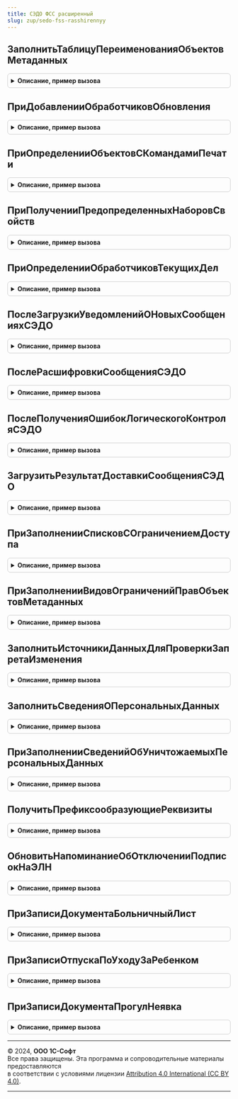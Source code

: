 ```yaml
---
title: СЭДО ФСС расширенный
slug: zup/sedo-fss-rasshirennyy
---
```



## ЗаполнитьТаблицуПереименованияОбъектовМетаданных
<details style="margin: 1em 0; padding: 0.5em; border: 1px solid #ccc; border-radius: 6px;">

<summary style="font-weight: bold; cursor: pointer;">Описание, пример вызова</summary>

```bsl

// См. ОбщегоНазначенияПереопределяемый.ЗаполнитьТаблицуПереименованияОбъектовМетаданных.
Процедура ЗаполнитьТаблицуПереименованияОбъектовМетаданных(Итог) Экспорт
```

Пример вызова
```bsl
СЭДОФССРасширенный.ЗаполнитьТаблицуПереименованияОбъектовМетаданных(Итог) 
```
</details>

## ПриДобавленииОбработчиковОбновления
<details style="margin: 1em 0; padding: 0.5em; border: 1px solid #ccc; border-radius: 6px;">

<summary style="font-weight: bold; cursor: pointer;">Описание, пример вызова</summary>

```bsl

// См. ОбновлениеИнформационнойБазыБСП.ПриДобавленииОбработчиковОбновления.
Процедура ПриДобавленииОбработчиковОбновления(Обработчики) Экспорт
```

Пример вызова
```bsl
СЭДОФССРасширенный.ПриДобавленииОбработчиковОбновления(Обработчики) 
```
</details>

## ПриОпределенииОбъектовСКомандамиПечати
<details style="margin: 1em 0; padding: 0.5em; border: 1px solid #ccc; border-radius: 6px;">

<summary style="font-weight: bold; cursor: pointer;">Описание, пример вызова</summary>

```bsl

// Определяет объекты, в которых есть процедура ДобавитьКомандыПечати().
// Подробнее см. УправлениеПечатьюПереопределяемый.
//
// Параметры:
//  СписокОбъектов - Массив - список менеджеров объектов.
//
Процедура ПриОпределенииОбъектовСКомандамиПечати(СписокОбъектов) Экспорт
```

Пример вызова
```bsl
СЭДОФССРасширенный.ПриОпределенииОбъектовСКомандамиПечати(СписокОбъектов) 
```
</details>

## ПриПолученииПредопределенныхНаборовСвойств
<details style="margin: 1em 0; padding: 0.5em; border: 1px solid #ccc; border-radius: 6px;">

<summary style="font-weight: bold; cursor: pointer;">Описание, пример вызова</summary>

```bsl

// См. УправлениеСвойствамиПереопределяемый.ПриПолученииПредопределенныхНаборовСвойств.
Процедура ПриПолученииПредопределенныхНаборовСвойств(Наборы) Экспорт
```

Пример вызова
```bsl
СЭДОФССРасширенный.ПриПолученииПредопределенныхНаборовСвойств(Наборы) 
```
</details>

## ПриОпределенииОбработчиковТекущихДел
<details style="margin: 1em 0; padding: 0.5em; border: 1px solid #ccc; border-radius: 6px;">

<summary style="font-weight: bold; cursor: pointer;">Описание, пример вызова</summary>

```bsl

// См. ТекущиеДелаПереопределяемый.ПриОпределенииОбработчиковТекущихДел.
Процедура ПриОпределенииОбработчиковТекущихДел(Обработчики) Экспорт
```

Пример вызова
```bsl
СЭДОФССРасширенный.ПриОпределенииОбработчиковТекущихДел(Обработчики) 
```
</details>

## ПослеЗагрузкиУведомленийОНовыхСообщенияхСЭДО
<details style="margin: 1em 0; padding: 0.5em; border: 1px solid #ccc; border-radius: 6px;">

<summary style="font-weight: bold; cursor: pointer;">Описание, пример вызова</summary>

```bsl

// См. ЭлектронныйДокументооборотСФССПереопределяемый.ПослеЗагрузкиУведомленийОНовыхСообщенияхСЭДО.
Процедура ПослеЗагрузкиУведомленийОНовыхСообщенияхСЭДО(Страхователь, Уведомления, ОбработанныеУведомления) Экспорт
```

Пример вызова
```bsl
СЭДОФССРасширенный.ПослеЗагрузкиУведомленийОНовыхСообщенияхСЭДО(Страхователь, Уведомления, ОбработанныеУведомления) 
```
</details>

## ПослеРасшифровкиСообщенияСЭДО
<details style="margin: 1em 0; padding: 0.5em; border: 1px solid #ccc; border-radius: 6px;">

<summary style="font-weight: bold; cursor: pointer;">Описание, пример вызова</summary>

```bsl

// См. ЭлектронныйДокументооборотСФССПереопределяемый.ПослеРасшифровкиСообщенияСЭДО.
Процедура ПослеРасшифровкиСообщенияСЭДО(Страхователь, Сообщение, Результат, Кэш) Экспорт
```

Пример вызова
```bsl
СЭДОФССРасширенный.ПослеРасшифровкиСообщенияСЭДО(Страхователь, Сообщение, Результат, Кэш) 
```
</details>

## ПослеПолученияОшибокЛогическогоКонтроляСЭДО
<details style="margin: 1em 0; padding: 0.5em; border: 1px solid #ccc; border-radius: 6px;">

<summary style="font-weight: bold; cursor: pointer;">Описание, пример вызова</summary>

```bsl

// См. ЭлектронныйДокументооборотСФССПереопределяемый.ПослеПолученияОшибокЛогическогоКонтроляСЭДО.
Процедура ПослеПолученияОшибокЛогическогоКонтроляСЭДО(Страхователь, ИсходноеСообщение, ТекстОшибки, Результат) Экспорт
```

Пример вызова
```bsl
СЭДОФССРасширенный.ПослеПолученияОшибокЛогическогоКонтроляСЭДО(Страхователь, ИсходноеСообщение, ТекстОшибки, Результат) 
```
</details>

## ЗагрузитьРезультатДоставкиСообщенияСЭДО
<details style="margin: 1em 0; padding: 0.5em; border: 1px solid #ccc; border-radius: 6px;">

<summary style="font-weight: bold; cursor: pointer;">Описание, пример вызова</summary>

```bsl

// См. СЭДОФСС.ЗагрузитьРезультатДоставкиСообщенияСЭДО.
Процедура ЗагрузитьРезультатДоставкиСообщенияСЭДО(Страхователь, Сообщение, Результат) Экспорт
```

Пример вызова
```bsl
СЭДОФССРасширенный.ЗагрузитьРезультатДоставкиСообщенияСЭДО(Страхователь, Сообщение, Результат) 
```
</details>

## ПриЗаполненииСписковСОграничениемДоступа
<details style="margin: 1em 0; padding: 0.5em; border: 1px solid #ccc; border-radius: 6px;">

<summary style="font-weight: bold; cursor: pointer;">Описание, пример вызова</summary>

```bsl

// См. УправлениеДоступомПереопределяемый.ПриЗаполненииСписковСОграничениемДоступа.
Процедура ПриЗаполненииСписковСОграничениемДоступа(Списки) Экспорт
```

Пример вызова
```bsl
СЭДОФССРасширенный.ПриЗаполненииСписковСОграничениемДоступа(Списки) 
```
</details>

## ПриЗаполненииВидовОграниченийПравОбъектовМетаданных
<details style="margin: 1em 0; padding: 0.5em; border: 1px solid #ccc; border-radius: 6px;">

<summary style="font-weight: bold; cursor: pointer;">Описание, пример вызова</summary>

```bsl

// См. УправлениеДоступомПереопределяемый.ПриЗаполненииВидовОграниченийПравОбъектовМетаданных.
Процедура ПриЗаполненииВидовОграниченийПравОбъектовМетаданных(Описание) Экспорт
```

Пример вызова
```bsl
СЭДОФССРасширенный.ПриЗаполненииВидовОграниченийПравОбъектовМетаданных(Описание) 
```
</details>

## ЗаполнитьИсточникиДанныхДляПроверкиЗапретаИзменения
<details style="margin: 1em 0; padding: 0.5em; border: 1px solid #ccc; border-radius: 6px;">

<summary style="font-weight: bold; cursor: pointer;">Описание, пример вызова</summary>

```bsl

// См. ДатыЗапретаИзмененияПереопределяемый.ЗаполнитьИсточникиДанныхДляПроверкиЗапретаИзменения.
Процедура ЗаполнитьИсточникиДанныхДляПроверкиЗапретаИзменения(ИсточникиДанных) Экспорт
```

Пример вызова
```bsl
СЭДОФССРасширенный.ЗаполнитьИсточникиДанныхДляПроверкиЗапретаИзменения(ИсточникиДанных) 
```
</details>

## ЗаполнитьСведенияОПерсональныхДанных
<details style="margin: 1em 0; padding: 0.5em; border: 1px solid #ccc; border-radius: 6px;">

<summary style="font-weight: bold; cursor: pointer;">Описание, пример вызова</summary>

```bsl

// См. ЗащитаПерсональныхДанныхПереопределяемый.ЗаполнитьСведенияОПерсональныхДанных.
Процедура ЗаполнитьСведенияОПерсональныхДанных(ТаблицаСведений) Экспорт
```

Пример вызова
```bsl
СЭДОФССРасширенный.ЗаполнитьСведенияОПерсональныхДанных(ТаблицаСведений) 
```
</details>

## ПриЗаполненииСведенийОбУничтожаемыхПерсональныхДанных
<details style="margin: 1em 0; padding: 0.5em; border: 1px solid #ccc; border-radius: 6px;">

<summary style="font-weight: bold; cursor: pointer;">Описание, пример вызова</summary>

```bsl

// См. ЗащитаПерсональныхДанныхПереопределяемый.ПриЗаполненииСведенийОбУничтожаемыхПерсональныхДанных.
Процедура ПриЗаполненииСведенийОбУничтожаемыхПерсональныхДанных(ТаблицаСведений) Экспорт
```

Пример вызова
```bsl
СЭДОФССРасширенный.ПриЗаполненииСведенийОбУничтожаемыхПерсональныхДанных(ТаблицаСведений) 
```
</details>

## ПолучитьПрефиксообразующиеРеквизиты
<details style="margin: 1em 0; padding: 0.5em; border: 1px solid #ccc; border-radius: 6px;">

<summary style="font-weight: bold; cursor: pointer;">Описание, пример вызова</summary>

```bsl

// См. ПрефиксацияОбъектовПереопределяемый.ПолучитьПрефиксообразующиеРеквизиты.
Процедура ПолучитьПрефиксообразующиеРеквизиты(Объекты) Экспорт
```

Пример вызова
```bsl
СЭДОФССРасширенный.ПолучитьПрефиксообразующиеРеквизиты(Объекты) 
```
</details>

## ОбновитьНапоминаниеОбОтключенииПодписокНаЭЛН
<details style="margin: 1em 0; padding: 0.5em; border: 1px solid #ccc; border-radius: 6px;">

<summary style="font-weight: bold; cursor: pointer;">Описание, пример вызова</summary>

```bsl

// Обновляет видимость группы и надписи, напоминающей пользователю о необходимости отключения подписки на ЭЛН.
//
// Параметры:
//   Форма - ФормаКлиентскогоПриложения - Форма с группой "ГруппаНапоминаниеОбОтключенииПодпискиНаЭЛН".
//   ПараметрыОбновленияФормы - Структура - Данные формы.
//   ПараметрыПособий - Структура - Кэш формы в части пособий.
//
Процедура ОбновитьНапоминаниеОбОтключенииПодписокНаЭЛН(Форма, ПараметрыОбновленияФормы, ПараметрыПособий) Экспорт
```

Пример вызова
```bsl
СЭДОФССРасширенный.ОбновитьНапоминаниеОбОтключенииПодписокНаЭЛН(Форма, ПараметрыОбновленияФормы, ПараметрыПособий) 
```
</details>

## ПриЗаписиДокументаБольничныйЛист
<details style="margin: 1em 0; padding: 0.5em; border: 1px solid #ccc; border-radius: 6px;">

<summary style="font-weight: bold; cursor: pointer;">Описание, пример вызова</summary>

```bsl

Процедура ПриЗаписиДокументаБольничныйЛист(БольничныйОбъект, Отказ) Экспорт
```

Пример вызова
```bsl
СЭДОФССРасширенный.ПриЗаписиДокументаБольничныйЛист(БольничныйОбъект, Отказ) 
```
</details>

## ПриЗаписиОтпускаПоУходуЗаРебенком
<details style="margin: 1em 0; padding: 0.5em; border: 1px solid #ccc; border-radius: 6px;">

<summary style="font-weight: bold; cursor: pointer;">Описание, пример вызова</summary>

```bsl

Процедура ПриЗаписиОтпускаПоУходуЗаРебенком(ОтпускПоУходуОбъект, Отказ) Экспорт
```

Пример вызова
```bsl
СЭДОФССРасширенный.ПриЗаписиОтпускаПоУходуЗаРебенком(ОтпускПоУходуОбъект, Отказ) 
```
</details>

## ПриЗаписиДокументаПрогулНеявка
<details style="margin: 1em 0; padding: 0.5em; border: 1px solid #ccc; border-radius: 6px;">

<summary style="font-weight: bold; cursor: pointer;">Описание, пример вызова</summary>

```bsl

Процедура ПриЗаписиДокументаПрогулНеявка(ПрогулНеявкаОбъект, Отказ) Экспорт
```

Пример вызова
```bsl
СЭДОФССРасширенный.ПриЗаписиДокументаПрогулНеявка(ПрогулНеявкаОбъект, Отказ) 
```
</details>

---

© 2024, **ООО 1С-Софт**  
Все права защищены. Эта программа и сопроводительные материалы предоставляются  
в соответствии с условиями лицензии [Attribution 4.0 International (CC BY 4.0)](https://creativecommons.org/licenses/by/4.0/legalcode).

---

